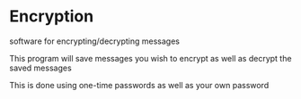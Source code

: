 # Encryption
software for encrypting/decrypting messages      
  
This program will save messages you wish to encrypt as well as decrypt the saved messages

This is done using one-time passwords as well as your own password

